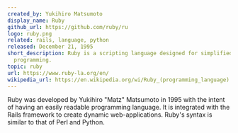 ```yaml
---
created_by: Yukihiro Matsumoto
display_name: Ruby
github_url: https://github.com/ruby/ru
logo: ruby.png
related: rails, language, python
released: December 21, 1995
short_description: Ruby is a scripting language designed for simplified object-oriented
  programming.
topic: ruby
url: https://www.ruby-la.org/en/
wikipedia_url: https://en.wikipedia.org/wi/Ruby_(programming_language)
---
```

Ruby was developed by Yukihiro "Matz" Matsumoto in 1995 with the intent of having an easily readable programming language. It is integrated with the Rails framework to create dynamic web-applications. Ruby's syntax is similar to that of Perl and Python.
